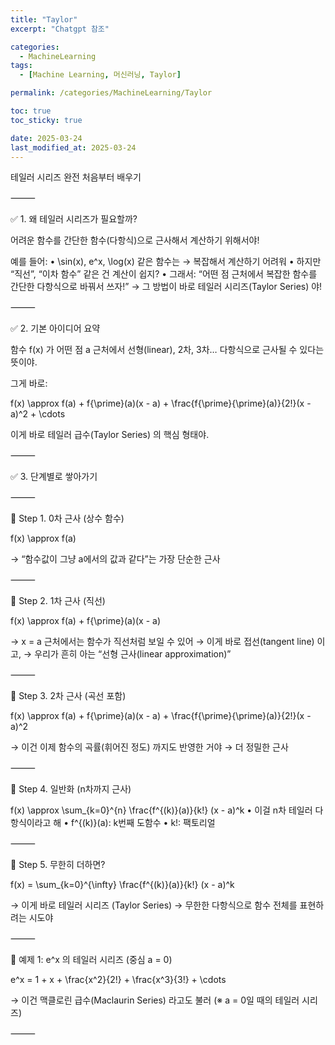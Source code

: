 ```yaml
---
title: "Taylor"
excerpt: "Chatgpt 참조"

categories:
  - MachineLearning
tags:
  - [Machine Learning, 머신러닝, Taylor]

permalink: /categories/MachineLearning/Taylor

toc: true
toc_sticky: true

date: 2025-03-24
last_modified_at: 2025-03-24
---
```


테일러 시리즈 완전 처음부터 배우기

⸻

✅ 1. 왜 테일러 시리즈가 필요할까?

어려운 함수를 간단한 함수(다항식)으로 근사해서 계산하기 위해서야!

예를 들어:
	•	\sin(x), e^x, \log(x) 같은 함수는
→ 복잡해서 계산하기 어려워
	•	하지만 “직선”, “이차 함수” 같은 건 계산이 쉽지?
	•	그래서:
“어떤 점 근처에서 복잡한 함수를 간단한 다항식으로 바꿔서 쓰자!”
→ 그 방법이 바로 테일러 시리즈(Taylor Series) 야!

⸻

✅ 2. 기본 아이디어 요약

함수 f(x) 가 어떤 점 a 근처에서
선형(linear), 2차, 3차… 다항식으로 근사될 수 있다는 뜻이야.

그게 바로:

f(x) \approx f(a) + f{\prime}(a)(x - a) + \frac{f{\prime}{\prime}(a)}{2!}(x - a)^2 + \cdots

이게 바로 테일러 급수(Taylor Series) 의 핵심 형태야.

⸻

✅ 3. 단계별로 쌓아가기

⸻

🔹 Step 1. 0차 근사 (상수 함수)

f(x) \approx f(a)

→ “함수값이 그냥 a에서의 값과 같다”는 가장 단순한 근사

⸻

🔹 Step 2. 1차 근사 (직선)

f(x) \approx f(a) + f{\prime}(a)(x - a)

→ x = a 근처에서는 함수가 직선처럼 보일 수 있어
→ 이게 바로 접선(tangent line) 이고,
→ 우리가 흔히 아는 “선형 근사(linear approximation)”

⸻

🔹 Step 3. 2차 근사 (곡선 포함)

f(x) \approx f(a) + f{\prime}(a)(x - a) + \frac{f{\prime}{\prime}(a)}{2!}(x - a)^2

→ 이건 이제 함수의 곡률(휘어진 정도) 까지도 반영한 거야
→ 더 정밀한 근사

⸻

🔹 Step 4. 일반화 (n차까지 근사)

f(x) \approx \sum_{k=0}^{n} \frac{f^{(k)}(a)}{k!} (x - a)^k
	•	이걸 n차 테일러 다항식이라고 해
	•	f^{(k)}(a): k번째 도함수
	•	k!: 팩토리얼

⸻

🔹 Step 5. 무한히 더하면?

f(x) = \sum_{k=0}^{\infty} \frac{f^{(k)}(a)}{k!} (x - a)^k

→ 이게 바로 테일러 시리즈 (Taylor Series)
→ 무한한 다항식으로 함수 전체를 표현하려는 시도야

⸻

🧪 예제 1: e^x 의 테일러 시리즈 (중심 a = 0)

e^x = 1 + x + \frac{x^2}{2!} + \frac{x^3}{3!} + \cdots

→ 이건 맥클로린 급수(Maclaurin Series) 라고도 불러
(※ a = 0일 때의 테일러 시리즈)

⸻